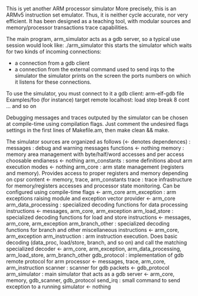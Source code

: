 This is yet another ARM processor simulator
More precisely, this is an ARMv5 instruction set emulator. Thus, it is neither
cycle accurate, nor very efficient. It has been designed as a teaching tool,
with modular sources and memory/processor transactions trace capabilities.

The main program, arm_simulator acts as a gdb server, so a typical use session
would look like:
./arm_simulator
this starts the simulator which waits for two kinds of incoming connections:
- a connection from a gdb client
- a connection from the external command used to send irqs to the simulator
the simulator prints on the screen the ports numbers on which it listens for
these connections.

To use the simulator, you must connect to it a gdb client:
arm-elf-gdb
file Examples/foo (for instance)
target remote localhost:<port number given by the simulator>
load
step
break 8
cont
... and so on

Debugging messages and traces outputed by the simulator can be chosen at
compile-time using compilation flags. Just comment the undesired flags settings
in the first lines of Makefile.am, then make clean && make.

The simulator sources are organized as follows (<- denotes dependences) :
messages : debug and warning messages functions
        <- nothing
memory : memory area management with byte/half/word accesses and per access
         choosable endianess
      <- nothing
arm_constants : some definitions about arm execution modes
             <- nothing
arm_core : arm state management (registers and memory). Provides access to
           proper registers and memory depending on cpsr content
        <- memory, trace, arm_constants
trace : trace infrastructure for memory/registers accesses and processor state
        monitoring. Can be configured using compile-time flags
     <- arm_core
arm_exception : arm exceptions raising module and exception vector provider
             <- arm_core
arm_data_processing : specialized decoding functions for data processing
                      instructions
                   <- messages, arm_core, arm_exception
arm_load_store : specialized decoding functions for load and store instructions
              <- messages, arm_core, arm_exception
arm_branch_other : specialized decoding functions for branch and other
                   miscellaneous instructions
                <- arm_core, arm_exception
arm_instruction : arm instruction execution. Does basic decoding (data_proc,
                  load/store, branch, and so on) and call the matching
                  specialized decoder
               <- arm_core, arm_exception, arm_data_processing, arm_load_store,
                  arm_branch_other
gdb_protocol : implementation of gdb remote protocol for arm processor
            <- messages, trace, arm_core, arm_instruction
scanner : scanner for gdb packets
       <- gdb_protocol
arm_simulator : main simulator that acts as a gdb server
             <- arm_core, memory, gdb_scanner, gdb_protocol
send_irq : small command to send exception to a running simulator
        <- nothing
